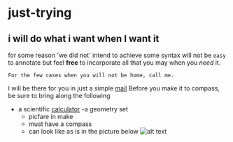 # just-trying
## i will do what i want when I want it
for some reason 'we did not' intend to achieve
some syntax will not be `easy` to annotate
but feel **free** to incorporate all that you may when you *need* it.
```
For the few cases when you will not be home, call me.
```
I will be there for you in just a simple [mail](fkayondo@iastate.edu)
Before you make it to compass, be sure to bring along the following
- a scientific [calculator](https://www.calculator.net/scientific-calculator.html)
-a geometry set
  - picfare in make
  - must have a compass
  - can look like as is in the picture below
  ![alt text](http:picsum.photos/200/200)
  
